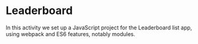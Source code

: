 # Leaderboard
In this activity we  set up a JavaScript project for the Leaderboard list app, using webpack and ES6 features, notably modules.
